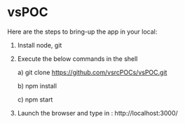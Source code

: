 vsPOC
=====

Here are the steps to bring-up the app in your local:

1) Install node, git

2) Execute the below commands in the shell
	
	a) git clone https://github.com/vsrcPOCs/vsPOC.git
	
	b) npm install
	
	c) npm start

3) Launch the browser and type in : http://localhost:3000/
